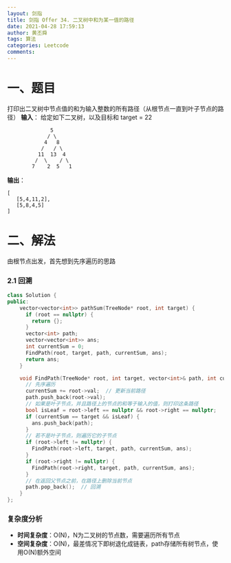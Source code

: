 ```yaml
---
layout: 剑指
title: 剑指 Offer 34. 二叉树中和为某一值的路径
date: 2021-04-28 17:59:13
author: 黄丕舜
tags: 算法
categories: Leetcode
comments:
---
```

# 一、题目
打印出二叉树中节点值的和为输入整数的所有路径（从根节点一直到叶子节点的路径）
**输入**：
给定如下二叉树，以及目标和 target = 22
```
              5
             / \
            4   8
           /   / \
          11  13  4
         /  \    / \
        7    2  5   1
```
**输出**：
```
[
   [5,4,11,2],
   [5,8,4,5]
]
```

# 二、解法
由根节点出发，首先想到先序遍历的思路
### 2.1 回溯
```cpp
class Solution {
public:
    vector<vector<int>> pathSum(TreeNode* root, int target) {
      if (root == nullptr) {
        return {};
      }
      vector<int> path;
      vector<vector<int>> ans;
      int currentSum = 0;
      FindPath(root, target, path, currentSum, ans);
      return ans;
    }

    void FindPath(TreeNode* root, int target, vector<int>& path, int currentSum, vector<vector<int>>& ans) {
      // 先序遍历
      currentSum += root->val;  // 更新当前路径
      path.push_back(root->val);
      // 如果是叶子节点，并且路径上的节点的和等于输入的值，则打印这条路径
      bool isLeaf = root->left == nullptr && root->right == nullptr;
      if (currentSum == target && isLeaf) {
        ans.push_back(path);
      }
      // 若不是叶子节点，则遍历它的子节点
      if (root->left != nullptr) {
        FindPath(root->left, target, path, currentSum, ans);
      }
      if (root->right != nullptr) {
        FindPath(root->right, target, path, currentSum, ans);
      }
      // 在返回父节点之前，在路径上删除当前节点
      path.pop_back();  // 回溯
    }
};
```
### 复杂度分析
- **时间复杂度**：O(N)，N为二叉树的节点数，需要遍历所有节点
- **空间复杂度**：O(N)，最差情况下即树退化成链表，path存储所有树节点，使用O(N)额外空间